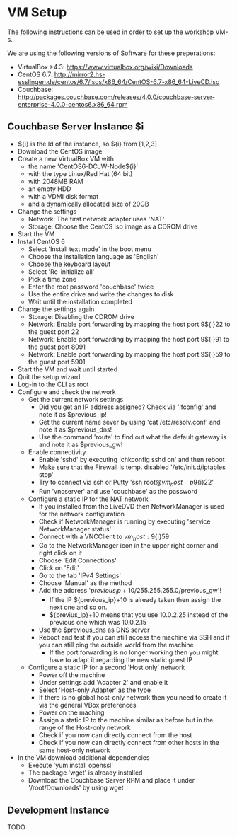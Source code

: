 # VM Setup

The following instructions can be used in order to set up the workshop VM-s. 

We are using the following versions of Software for these preperations:

* VirtualBox >4.3: https://www.virtualbox.org/wiki/Downloads
* CentOS 6.7: http://mirror2.hs-esslingen.de/centos/6.7/isos/x86_64/CentOS-6.7-x86_64-LiveCD.iso
* Couchbase: http://packages.couchbase.com/releases/4.0.0/couchbase-server-enterprise-4.0.0-centos6.x86_64.rpm

## Couchbase Server Instance $i

* ${i} is the Id of the instance, so ${i} from [1,2,3]
* Download the CentOS image
* Create a new VirtualBox VM with 
  * the name 'CentOS6-DCJW-Node${i}' 
  * with the type Linux/Red Hat (64 bit)
  * with 2048MB RAM
  * an empty HDD
  * with a VDMI disk format
  * and a dynamically allocated size of 20GB
* Change the settings
  * Network: The first network adapter uses 'NAT'
  * Storage: Choose the CentOS iso image as a CDROM drive
* Start the VM
* Install CentOS 6
  * Select 'Install text mode' in the boot menu
  * Choose the installation language as 'English'
  * Choose the keyboard layout
  * Select 'Re-initialize all'
  * Pick a time zone
  * Enter the root password 'couchbase' twice
  * Use the entire drive and write the changes to disk
  * Wait until the installation completed
* Change the settings again 
  * Storage: Disabling the CDROM drive
  * Network: Enable port forwarding by mapping the host port 9${i}22 to the guest port 22
  * Network: Enable port forwarding by mapping the host port 9${i}91 to the guest port 8091
  * Network: Enable port forwarding by mapping the host port 9${i}59 to the guest port 5901
* Start the VM and wait until started
* Quit the setup wizard
* Log-in to the CLI as root
* Configure and check the network
  * Get the current network settings
    * Did you get an IP address assigned? Check via 'ifconfig' and note it as $previous_ip!
    * Get the current name sever by using 'cat /etc/resolv.conf' and note it as $previous_dns!
    * Use the command 'route' to find out what the default gateway is and note it as $previous_gw!
  * Enable connectivity
    * Enable 'sshd' by executing 'chkconfig sshd on' and then reboot
    * Make sure that the Firewall is temp. disabled '/etc/init.d/iptables stop'
    * Try to connect via ssh or Putty 'ssh root@$vm_host -p 9${i}22'
    * Run 'vncserver' and use 'couchbase' as the password
  * Configure a static IP for the NAT network
    * If you installed from the LiveDVD then NetworkManager is used for the network configuration
    * Check if NetworkManager is running by executing 'service NetworkManager status'
    * Connect with a VNCClient to $vm_host:9${i}59
    * Go to the NetworkManager icon in the upper right corner and right click on it
    * Choose 'Edit Connections'
    * Click on 'Edit'
    * Go to the tab 'IPv4 Settings'
    * Choose 'Manual' as the method
    * Add the address '${previous_ip}+10/255.255.255.0/$previous_gw'! 
       * If the IP ${previous_ip}+10 is already taken then assign the next one and so on.
       * ${previus_ip}+10 means that you use 10.0.2.25 instead of the previous one which was 10.0.2.15 
    * Use the $previous_dns as DNS server
    * Reboot and test if you can still access the machine via SSH and if you can still ping the outside world from the machine
       * If the port forwarding is no longer working then you might have to adapt it regarding the new static guest IP
   * Configure a static IP for a second 'Host only' network
       * Power off the machine
       * Under settings add 'Adapter 2' and enable it
       * Select 'Host-only Adapter' as the type
       * If there is no global host-only network then you need to create it via the general VBox preferences
       * Power on the maching
       * Assign a static IP to the machine similar as before but in the range of the Host-only network
       * Check if you now can directly connect from the host
       * Check if you now can directly connect from other hosts in the same host-only network
* In the VM download additional dependencies
  * Execute 'yum install openssl'
  * The package 'wget' is already installed
  * Download the Couchbase Server RPM and place it under '/root/Downloads' by using wget

  
## Development Instance

TODO
